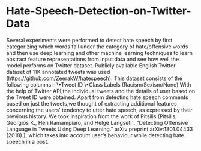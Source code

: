 # Hate-Speech-Detection-on-Twitter-Data
Several experiments were performed to detect hate speech by first categorizing which words fall under the category of hate/offensive words and then use deep learning  and other machine learning techniques to learn abstract feature representations from input data and see how well the model performs on Twitter dataset.
Publicly available English Twitter dataset of 11K annotated tweets was used (https://github.com/ZeerakW/hatespeech). This dataset consists of the following columns:-
\\•Tweet ID
\\•Class Labels (Racism/Sexism/None)
With the help of Twitter API,the individual tweets and the details of user based on the Tweet ID were obtained. Apart from detecting
hate speech comments based on just the tweets,we thought of extracting additional features concerning the users' tendency to utter hate
speech, as expressed by their previous history. We took inspiration from the work of Pitsilis (Pitsilis, Georgios K., Heri Ramampiaro,
and Helge Langseth. "Detecting Offensive Language in Tweets Using Deep Learning." arXiv preprint arXiv:1801.04433 (2018).), which takes into account user’s behaviour while detecting hate speech in a post.
